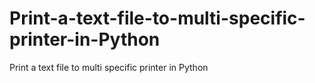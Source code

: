 # Print-a-text-file-to-multi-specific-printer-in-Python
Print a text file to multi specific printer in Python
